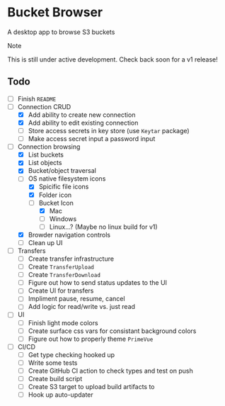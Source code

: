 # Bucket Browser

A desktop app to browse S3 buckets

> [!NOTE]
> This is still under active development. Check back soon for a v1 release!

## Todo

- [ ] Finish `README`
- [ ] Connection CRUD
  - [x] Add ability to create new connection
  - [x] Add ability to edit existing connection
  - [ ] Store access secrets in key store (use `Keytar` package)
  - [ ] Make access secret input a password input
- [ ] Connection browsing
  - [x] List buckets
  - [x] List objects
  - [x] Bucket/object traversal
  - [ ] OS native filesystem icons
    - [x] Spicific file icons
    - [x] Folder icon
    - [ ] Bucket Icon
      - [x] Mac
      - [ ] Windows
      - [ ] Linux...? (Maybe no linux build for v1)
  - [x] Browder navigation controls
  - [ ] Clean up UI
- [ ] Transfers
  - [ ] Create transfer infrastructure
  - [ ] Create `TransferUpload`
  - [ ] Create `TransferDownload`
  - [ ] Figure out how to send status updates to the UI
  - [ ] Create UI for transfers
  - [ ] Impliment pause, resume, cancel
  - [ ] Add logic for read/write vs. just read
- [ ] UI
  - [ ] Finish light mode colors
  - [ ] Create surface css vars for consistant background colors
  - [ ] Figure out how to properly theme `PrimeVue`
- [ ] CI/CD
  - [ ] Get type checking hooked up
  - [ ] Write some tests
  - [ ] Create GitHub CI action to check types and test on push
  - [ ] Create build script
  - [ ] Create S3 target to upload build artifacts to
  - [ ] Hook up auto-updater
